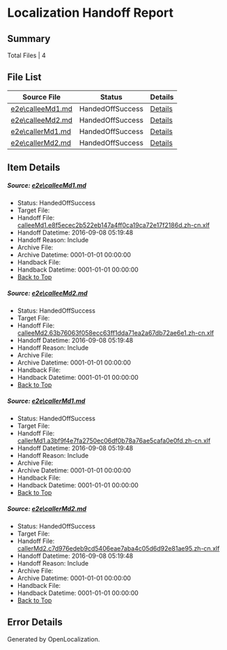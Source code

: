 # <a name='report-top'></a> Localization Handoff Report

## Summary
 Total Files | 4

## File List
 Source File | Status | Details 
 ----------- | ------ | ------- 
 [e2e\calleeMd1.md](https://github.com/OpenLocalizationTestOrg/ol-test0/blob/e31144ef2dc3190c3d490f25c754d539cb6cd289/e2e/calleeMd1.md) | HandedOffSuccess | [Details](#663e16a1aeb856dd3536cbea215df93866bf22211)
 [e2e\calleeMd2.md](https://github.com/OpenLocalizationTestOrg/ol-test0/blob/e31144ef2dc3190c3d490f25c754d539cb6cd289/e2e/calleeMd2.md) | HandedOffSuccess | [Details](#1997fb1fa4b43d6c699af66b3ed93a3425ce8f5d2)
 [e2e\callerMd1.md](https://github.com/OpenLocalizationTestOrg/ol-test0/blob/e31144ef2dc3190c3d490f25c754d539cb6cd289/e2e/callerMd1.md) | HandedOffSuccess | [Details](#23776f7cded907364ce3fa4bee2238382be938083)
 [e2e\callerMd2.md](https://github.com/OpenLocalizationTestOrg/ol-test0/blob/e31144ef2dc3190c3d490f25c754d539cb6cd289/e2e/callerMd2.md) | HandedOffSuccess | [Details](#f5e88349b0e60a6fc4adc11f21c24c0a8ab2e0274)

## Item Details
##### <a name='663e16a1aeb856dd3536cbea215df93866bf22211'></a> Source: [e2e\calleeMd1.md](https://github.com/OpenLocalizationTestOrg/ol-test0/blob/e31144ef2dc3190c3d490f25c754d539cb6cd289/e2e/calleeMd1.md)
* Status: HandedOffSuccess
* Target File: 
* Handoff File: [calleeMd1.e8f5ecec2b522eb147a4ff0ca19ca72e17f2186d.zh-cn.xlf](https://github.com/OpenLocalizationTestOrg/ol-test0-handoff/blob/2bf9e8f8ba8276de8bf069d7cbe04285387ee6f0/ol-handoff/OpenLocalizationTestOrg/ol-test0-zhcn/ci/ht/calleeMd1.e8f5ecec2b522eb147a4ff0ca19ca72e17f2186d.zh-cn.xlf)
* Handoff Datetime: 2016-09-08 05:19:48
* Handoff Reason: Include
* Archive File: 
* Archive Datetime: 0001-01-01 00:00:00
* Handback File: 
* Handback Datetime: 0001-01-01 00:00:00
* [Back to Top](#report-top)

##### <a name='1997fb1fa4b43d6c699af66b3ed93a3425ce8f5d2'></a> Source: [e2e\calleeMd2.md](https://github.com/OpenLocalizationTestOrg/ol-test0/blob/e31144ef2dc3190c3d490f25c754d539cb6cd289/e2e/calleeMd2.md)
* Status: HandedOffSuccess
* Target File: 
* Handoff File: [calleeMd2.63b76063f058ecc63ff1dda71ea2a67db72ae6e1.zh-cn.xlf](https://github.com/OpenLocalizationTestOrg/ol-test0-handoff/blob/2bf9e8f8ba8276de8bf069d7cbe04285387ee6f0/ol-handoff/OpenLocalizationTestOrg/ol-test0-zhcn/ci/ht/calleeMd2.63b76063f058ecc63ff1dda71ea2a67db72ae6e1.zh-cn.xlf)
* Handoff Datetime: 2016-09-08 05:19:48
* Handoff Reason: Include
* Archive File: 
* Archive Datetime: 0001-01-01 00:00:00
* Handback File: 
* Handback Datetime: 0001-01-01 00:00:00
* [Back to Top](#report-top)

##### <a name='23776f7cded907364ce3fa4bee2238382be938083'></a> Source: [e2e\callerMd1.md](https://github.com/OpenLocalizationTestOrg/ol-test0/blob/e31144ef2dc3190c3d490f25c754d539cb6cd289/e2e/callerMd1.md)
* Status: HandedOffSuccess
* Target File: 
* Handoff File: [callerMd1.a3bf9f4e7fa2750ec06df0b78a76ae5cafa0e0fd.zh-cn.xlf](https://github.com/OpenLocalizationTestOrg/ol-test0-handoff/blob/2bf9e8f8ba8276de8bf069d7cbe04285387ee6f0/ol-handoff/OpenLocalizationTestOrg/ol-test0-zhcn/ci/ht/callerMd1.a3bf9f4e7fa2750ec06df0b78a76ae5cafa0e0fd.zh-cn.xlf)
* Handoff Datetime: 2016-09-08 05:19:48
* Handoff Reason: Include
* Archive File: 
* Archive Datetime: 0001-01-01 00:00:00
* Handback File: 
* Handback Datetime: 0001-01-01 00:00:00
* [Back to Top](#report-top)

##### <a name='f5e88349b0e60a6fc4adc11f21c24c0a8ab2e0274'></a> Source: [e2e\callerMd2.md](https://github.com/OpenLocalizationTestOrg/ol-test0/blob/e31144ef2dc3190c3d490f25c754d539cb6cd289/e2e/callerMd2.md)
* Status: HandedOffSuccess
* Target File: 
* Handoff File: [callerMd2.c7d976edeb9cd5406eae7aba4c05d6d92e81ae95.zh-cn.xlf](https://github.com/OpenLocalizationTestOrg/ol-test0-handoff/blob/2bf9e8f8ba8276de8bf069d7cbe04285387ee6f0/ol-handoff/OpenLocalizationTestOrg/ol-test0-zhcn/ci/ht/callerMd2.c7d976edeb9cd5406eae7aba4c05d6d92e81ae95.zh-cn.xlf)
* Handoff Datetime: 2016-09-08 05:19:48
* Handoff Reason: Include
* Archive File: 
* Archive Datetime: 0001-01-01 00:00:00
* Handback File: 
* Handback Datetime: 0001-01-01 00:00:00
* [Back to Top](#report-top)


## Error Details

Generated by OpenLocalization.
